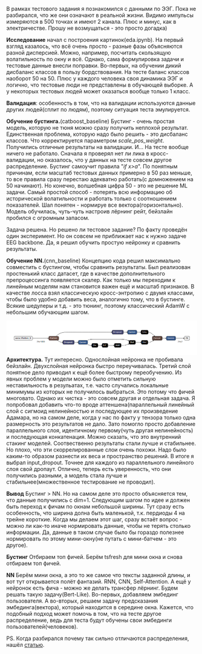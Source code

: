 В рамках тестового задания я познакомился с данными по ЭЭГ. Пока не разбирался, что же они означают в реальной жизни. Видимо импульсы измеряются в 500 точках и имеют 2 канала. Плюс и минус, как в электричестве. Прошу не возмущаться - это просто догадка)

**Исследование** начал с построения картинок(eda.ipynb). На первый взгляд казалось, что всё очень просто - разные фазы объясняются разной дисперсией.
Можно, например, посчитать скользящую волатильность по окну и всё. Однако, сама формулировка задачи и тестовые данные внесли поправки. Во-первых, на обучении дикий дисбаланс классов в пользу бордствования. На тесте баланс классов наоборот 50 на 50. Плюс у каждого человека своя динамика ЭЭГ и логично, что тестовые люди не представлены в обучающей выборке. А у некоторых тестовых людей может оказаться вообще только 1 класс.

**Валидация**: особенность в том, что на валидации используются данные других людей(сплит по людям), поэтому ситуация теста эмулируется.

**Обучение бустинга.**(catboost_baseline) Бустинг - очень простая модель, которую не тюня можно сразу получить неплохой результат. Единственная проблема, которую надо было решить - это дисбаланс классов. Что корректируется параметром *scale_pos_weight*. Получились отличные результаты на валидации. И... На тесте вообще ничего не работало. Сначала я проверял нет ли лика в кросс-валидации, но оказалось, что у данных на тесте совсем другое распределение. Бустинг самоучит правила "*if x>a*". По понятным причинам, если масштаб тестовых данных примерно в 50 раз меньше, то все правила сразу перестаю адекватно работать(с домножением на 50 начинают). Но конечно, волшебная цифра 50 - это не решение ML задачи. Самый простой способ - потерять всю информацию об исторической волатильности и работать только с соотношением показателей. Шал понятен - нормируе все вектора(горизонтально). Модель обучилась, чуть-чуть настроив лёрнинг рейт, бейзлайн пробился с огромным запасом.

Задача решена. Но решено ли тестовое задание? По факту проведён один эксперимент. Но он совсем не приближает нас к нужно задаче EEG backbone. Да, я решил обучить простую нейронку и сравнить результаты.

**Обучение NN.**(cnn_baseline) Концепцию кода решил максимально совместить с бустингом, чтобы сравнить результаты. Был реализован простенький класс датасет, где в качестве дополнительного препроцессинга появляется скалер. Как только мы переходим к линейным моделям нам становится важен ещё и масштаб признаков. В качестве лосса взял классическую кросс-энтропию с двумя классами, чтобы было удобно добавить веса, аналогично тому, что в бустинге. Всякие шедулеры и т.д. - это тюнинг, поэтому классический AdamW с небольшим обучающим шагом.

![alt text](plots/nn_model.png)
**Архитектура.** Тут интересно. Однослойная нейронка не пробивала бейзлайн. Двухслойная нейронка быстро переучивалась. Третий слой понятное дело приводил к ещё более быстрому переобучению. Из явных проблем у модели можно было отметить сильную неставильность в резульатах, т.е. часто случались локальные минимумы из которых не получилось выбраться. Это потому что фичей многовато. Однако их чистка - это совсем другая и отдельная задача. Я попробовал добавить что-то вроде аттеншена(параллельный линейный слой с сигмоид нелинейностью и последующее их произведение Адамара, но на самом деле, когда у нас по факту у тензора только одна размерность это результатов не дало. Зато помогло просто добавление параллельного слоя, идентичному первому(чуть другая нелинейность) и последующая конкатенация. Можно сказать, что это внутренний стакинг моделей. Соотвественно результаты стали лучше и стабильнее. Но плохо, что эти скоррелированные слои очень похожи. Надо было каким-то образом разнести их веса и пространство решений. В итоге я выбрал input_dropout. Точнее для каждого из параллельного линейного слоя свой дропаут. Отлично, теперь есть уверенность, что они получились разными, а модель стала лучше и стабильнее(множественное тестирование не проводил).

**Вывод** Бустинг > NN. Но на самом деле это просто объясняется тем, что данные получились с dim=1. Следующим шагом по идее и должен быть переход к фичам по окнам небольшой ширины. Тут сразу есть особенность, что ширина долна быть маленькой, т.к. пердиоды 4 на трейне короткие. Когда мы делаем этот шаг, сразу встаёт вопрос - можно ли как-то иначе нормировать данные, чтобы не терять столько информации. Да, данные в таком случае было бы гораздо полезнее нормировать по этому мини-окну(не путать с мини-батчем - это другое).

**Бустинг** Отбираем топ фичей. Берём tsfresh для мини окна и снова отбираем топ фичей.

**NN** Берём мини окна, а это то же самое что тексты заданной длины, и вот тут открывается полёт фантазий. RNN, CNN, Self-Attention. А ещё у нейронок есть фича - можно же делать трансфер лёрнинг. Будем решать такую задачу(Bert-Like). Во-первых, добавляем эмбединг пользователя. А во-вторых, решаем задачу предсказания эмбединга(вектора), который находится в середине окна. Кажется, что подобный подход может помочь в том, что на тесте другое распределение, ведь для теста будут обучены свои эмбединги пользователей(человеков).

PS. Когда разбирался почему так сильно отличаются распределения, нашёл [статью](https://arxiv.org/pdf/1904.10255.pdf).
